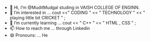 - 👋 Hi, I’m @MuditMudgal studing in VAISH COLLEGE OF ENGINN.
- 👀 I’m interested in ... cout <<" CODING " << " TECHNOLOGY " << " playing little bit CRICKET " ;
- 🌱 I’m currently learning ... cout << " C++ " << " HTML , CSS " ;
- 📫 How to reach me ... through Linkedin 
- 😄 Pronouns: ... He

<!---
MuditMudgal/MuditMudgal is a ✨ special ✨ repository because its `README.md` (this file) appears on your GitHub profile.
You can click the Preview link to take a look at your changes.
--->
